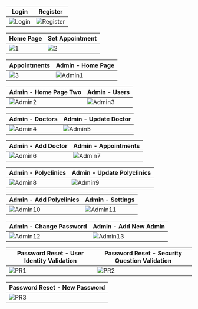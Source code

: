| Login | Register |
| --- | --- |
| ![Login](https://github.com/user-attachments/assets/a7725abc-0322-484b-9b92-62cb6b5d1222) | ![Register](https://github.com/user-attachments/assets/d61bf2c4-27c7-4f16-b5ed-dc8133c430bd) |

| Home Page | Set Appointment |
| --- | --- |
| ![1](https://github.com/user-attachments/assets/fbd5deee-4d69-4502-9292-c01cdaeb9534) | ![2](https://github.com/user-attachments/assets/2d2ec3ae-19c2-49e3-b11a-5b57996509eb) |

| Appointments | Admin - Home Page |
| --- | --- |
| ![3](https://github.com/user-attachments/assets/0338f903-ebfa-46b8-9ad9-be835de905a1) | ![Admin1](https://github.com/user-attachments/assets/22c60cf4-a2e4-43fe-a1a5-afdc9593ed9f) |

| Admin - Home Page Two | Admin - Users |
| --- | --- |
| ![Admin2](https://github.com/user-attachments/assets/2e925a5e-0d22-486f-97af-38d8a39344f8) | ![Admin3](https://github.com/user-attachments/assets/c7031b88-bcef-4a76-86b2-3956af75cc94) |

| Admin - Doctors | Admin - Update Doctor |
| --- | --- |
| ![Admin4](https://github.com/user-attachments/assets/fe03e5e6-a674-419f-bbd2-2611f9db2dc0) | ![Admin5](https://github.com/user-attachments/assets/3971390b-8c3a-4c3e-91ba-8ee10d0288a4) |

| Admin - Add Doctor | Admin - Appointments |
| --- | --- |
| ![Admin6](https://github.com/user-attachments/assets/e304cd3a-9036-45ef-b682-5deb6878c2df) | ![Admin7](https://github.com/user-attachments/assets/99bfd466-5e31-4d8a-a21e-3cc59305213a) |

| Admin - Polyclinics | Admin - Update Polyclinics |
| --- | --- |
| ![Admin8](https://github.com/user-attachments/assets/dddaf947-56c2-498d-b2f1-ace00a36a9aa) | ![Admin9](https://github.com/user-attachments/assets/2b1dc18d-b683-41fa-9641-82934dacc50b) |

| Admin - Add Polyclinics | Admin - Settings |
| --- | --- |
| ![Admin10](https://github.com/user-attachments/assets/24ec25a3-a311-43c6-bb98-3e4a909d3a3f) | ![Admin11](https://github.com/user-attachments/assets/98441649-f4d8-495d-abda-d22a3b9bc37c) |

| Admin - Change Password | Admin - Add New Admin |
| --- | --- |
| ![Admin12](https://github.com/user-attachments/assets/c40c363f-d316-4445-9d07-fbdcf5bfed8e) | ![Admin13](https://github.com/user-attachments/assets/114575b3-33d2-4822-bab8-3cf1627f0f89) |

| Password Reset - User Identity Validation | Password Reset - Security Question Validation |
| --- | --- |
| ![PR1](https://github.com/user-attachments/assets/9b179f66-1cdc-4f5b-918f-79ecf0c92160) | ![PR2](https://github.com/user-attachments/assets/05c0d71f-9cf4-4d18-bc61-d7d496c998c5) |

| Password Reset - New Password
| --- |
| ![PR3](https://github.com/user-attachments/assets/7e0bace8-8c65-4ecf-9769-db57fe0eb6ee) |
